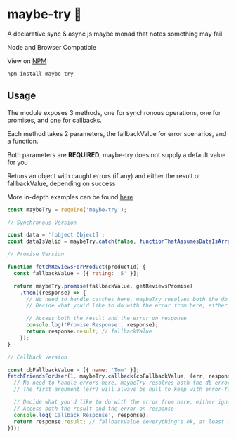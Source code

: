 # maybe-try :see_no_evil:

A declarative sync & async js maybe monad that notes something may fail

Node and Browser Compatible

View on [NPM](https://www.npmjs.com/package/maybe-try)

```bash
npm install maybe-try
```

## Usage

The module exposes 3 methods, one for synchronous operations, one for promises, and one for callbacks.

Each method takes 2 parameters, the fallbackValue for error scenarios, and a function.

Both parameters are **REQUIRED**, maybe-try does not supply a default value for you

Retuns an object with caught errors (if any) and either the result or fallbackValue, depending on success

More in-depth examples can be found [here](https://github.com/cmswalker/maybe-try/blob/master/examples)

```js
const maybeTry = require('maybe-try');

// Synchronous Version

const data = '[object Object]';
const dataIsValid = maybeTry.catch(false, functionThatAssumesDataIsArray(data));

// Promise Version

function fetchReviewsForProduct(productId) {
  const fallbackValue = [{ rating: '5' }];

  return maybeTry.promise(fallbackValue, getReviewsPromise)
    .then((response) => {
      // No need to handle catches here, maybeTry resolves both the db error and our fallback value
      // Decide what you'd like to do with the error from here, either ignore and use the fallback value, or handle it manually

      // Access both the result and the error on response
      console.log('Promise Response', response);
      return response.result; // fallbackValue
    });
}

// Callback Version

const cbFallbackValue = [{ name: 'Tom' }];
fetchFriendsForUser(1, maybeTry.callback(cbFallbackValue, (err, response) => {
  // No need to handle errors here, maybeTry resolves both the db error and our fallback value
  // The first argument (err) will always be null to keep with error-first callback patterns

  // Decide what you'd like to do with the error from here, either ignore and use the fallback value, or handle it manually
  // Access both the result and the error on response
  console.log('Callback Response', response);
  return response.result; // fallbackValue (everything's ok, at least we have Tom)
}));

```
